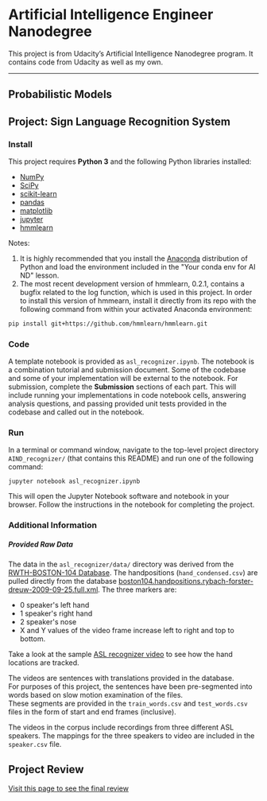 # Artificial Intelligence Engineer Nanodegree

This project is from Udacity’s Artificial Intelligence Nanodegree program. It contains code from Udacity as well as my own.

---

## Probabilistic Models
## Project: Sign Language Recognition System

### Install

This project requires **Python 3** and the following Python libraries installed:

- [NumPy](http://www.numpy.org/)
- [SciPy](https://www.scipy.org/)
- [scikit-learn](http://scikit-learn.org/0.17/install.html)
- [pandas](http://pandas.pydata.org/)
- [matplotlib](http://matplotlib.org/)
- [jupyter](http://ipython.org/notebook.html)
- [hmmlearn](http://hmmlearn.readthedocs.io/en/latest/)

Notes: 
1. It is highly recommended that you install the [Anaconda](http://continuum.io/downloads) distribution of Python and load the environment included in the "Your conda env for AI ND" lesson.
2. The most recent development version of hmmlearn, 0.2.1, contains a bugfix related to the log function, which is used in this project.  In order to install this version of hmmearn, install it directly from its repo with the following command from within your activated Anaconda environment:
```sh
pip install git+https://github.com/hmmlearn/hmmlearn.git
```

### Code

A template notebook is provided as `asl_recognizer.ipynb`. The notebook is a combination tutorial and submission document.  Some of the codebase and some of your implementation will be external to the notebook. For submission, complete the **Submission** sections of each part.  This will include running your implementations in code notebook cells, answering analysis questions, and passing provided unit tests provided in the codebase and called out in the notebook. 

### Run

In a terminal or command window, navigate to the top-level project directory `AIND_recognizer/` (that contains this README) and run one of the following command:

`jupyter notebook asl_recognizer.ipynb`

This will open the Jupyter Notebook software and notebook in your browser. Follow the instructions in the notebook for completing the project.


### Additional Information
##### Provided Raw Data

The data in the `asl_recognizer/data/` directory was derived from 
the [RWTH-BOSTON-104 Database](http://www-i6.informatik.rwth-aachen.de/~dreuw/database-rwth-boston-104.php). 
The handpositions (`hand_condensed.csv`) are pulled directly from 
the database [boston104.handpositions.rybach-forster-dreuw-2009-09-25.full.xml](boston104.handpositions.rybach-forster-dreuw-2009-09-25.full.xml). The three markers are:

*   0  speaker's left hand
*   1  speaker's right hand
*   2  speaker's nose
*   X and Y values of the video frame increase left to right and top to bottom.

Take a look at the sample [ASL recognizer video](http://www-i6.informatik.rwth-aachen.de/~dreuw/download/021.avi)
to see how the hand locations are tracked.

The videos are sentences with translations provided in the database.  
For purposes of this project, the sentences have been pre-segmented into words 
based on slow motion examination of the files.  
These segments are provided in the `train_words.csv` and `test_words.csv` files
in the form of start and end frames (inclusive).

The videos in the corpus include recordings from three different ASL speakers.
The mappings for the three speakers to video are included in the `speaker.csv` 
file.


## Project Review

[Visit this page to see the final review](https://review.udacity.com/#!/reviews/453369/shared)

